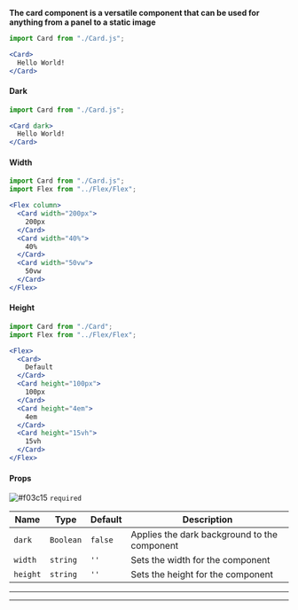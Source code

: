 **The card component is a versatile component that can be used for anything from a panel to a static image**

```jsx
import Card from "./Card.js";

<Card>
  Hello World!
</Card>
```

#### **Dark**
```jsx
import Card from "./Card.js";

<Card dark>
  Hello World!
</Card>
```

#### **Width**
```jsx
import Card from "./Card.js";
import Flex from "../Flex/Flex";

<Flex column>
  <Card width="200px">
    200px
  </Card>
  <Card width="40%">
    40%
  </Card>
  <Card width="50vw">
    50vw
  </Card>
</Flex>
```

#### **Height**
```jsx
import Card from "./Card";
import Flex from "../Flex/Flex";

<Flex>
  <Card>
    Default
  </Card>
  <Card height="100px">
    100px
  </Card>
  <Card height="4em">
    4em
  </Card>
  <Card height="15vh">
    15vh
  </Card>
</Flex>
```

#### **Props**
![#f03c15](https://placehold.it/15/f03c15/000000?text=+) `required`

Name | Type | Default | Description |
-----|----- | ------- | ----------- |
`dark` | `Boolean` | `false` | Applies the dark background to the component
`width` | `string` | `''` | Sets the width for the component
`height` | `string` | `''` | Sets the height for the component

***
***